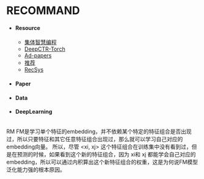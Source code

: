 # RECOMMAND



- #### Resource

  - [集体智慧编程](https://github.com/zouhongzhao/Programming-Collective-Intelligence-Source-Code)
  - [DeepCTR-Torch](https://github.com/shenweichen/DeepCTR-Torch)
  - [Ad-papers](https://github.com/wzhe06/Ad-papers)
  - [推荐](https://github.com/princewen/tensorflow_practice)
  - [RecSys](https://github.com/mJackie/RecSys)

- #### Paper

- #### Data

- #### DeepLearning

  ```
RM
      FM是学习单个特征的embedding，并不依赖某个特定的特征组合是否出现过，所以只要特征和其它任意特征组合出现过，那么就可以学习自己对应的embedding向量。
    所以，尽管 <xi, xj> 这个特征组合在训练集中没有看到过，但是在预测的时候，如果看到这个新的特征组合，因为 xi和 xj 都能学会自己对应的embedding，所以可以通过内积算出这个新特征组合的权重，这是为何说FM模型泛化能力强的根本原因。
  ```

  

  
